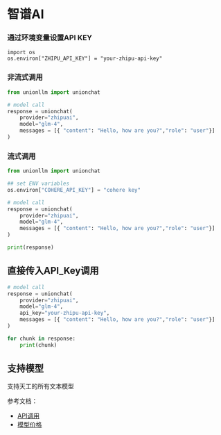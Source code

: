 # 智谱AI

### 通过环境变量设置API KEY

```
import os 
os.environ["ZHIPU_API_KEY"] = "your-zhipu-api-key"
```

### 非流式调用

```python
from unionllm import unionchat

# model call
response = unionchat(
    provider="zhipuai",
    model="glm-4", 
    messages = [{ "content": "Hello, how are you?","role": "user"}]
)
```

### 流式调用

```python
from unionllm import unionchat

## set ENV variables
os.environ["COHERE_API_KEY"] = "cohere key"

# model call
response = unionchat(
    provider="zhipuai",
    model="glm-4", 
    messages = [{ "content": "Hello, how are you?","role": "user"}]
)

print(response)
```

## 直接传入API_Key调用

```python
# model call
response = unionchat(
    provider="zhipuai",
    model="glm-4", 
    api_key="your-zhipu-api-key",
    messages = [{ "content": "Hello, how are you?","role": "user"}]
)

for chunk in response:
    print(chunk)
```


## 支持模型
支持天工的所有文本模型

参考文档：
- [API调用](https://open.bigmodel.cn/dev/api)
- [模型价格](https://open.bigmodel.cn/pricing)
```